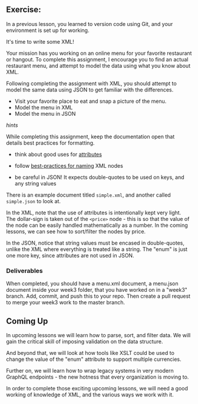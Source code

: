 ## Exercise:

In a previous lesson, you learned to version code using Git, and your environment is set up for working.

It's time to write some XML!

Your mission has you working on an online menu for your favorite restaurant or hangout. To complete this assignment, I encourage you to find an actual restaurant menu, and attempt to model the data using what you know about XML.

Following completing the assignment with XML, you should attempt to model the same data using JSON to get familiar with the differences.

- Visit your favorite place to eat and snap a picture of the menu.
- Model the menu in XML
- Model the menu in JSON

_hints_

While completing this assignment, keep the documentation open that details best practices for formatting.

- think about good uses for [attributes](https://oddlylabs.com/Humber/CPAN202/src/master/week3#overusing-attributes)
- follow [best-practices for naming](https://oddlylabs.com/Humber/CPAN202/src/master/week3#xml-naming-rules) XML nodes

- be careful in JSON! It expects double-quotes to be used on keys, and any string values

There is an example document titled `simple.xml`, and another called `simple.json` to look at.

In the XML, note that the use of attributes is intentionally kept very light. The dollar-sign is taken out of the `<price>` node - this is so that the value of the node can be easily handled mathematically as a number. In the coming lessons, we can see how to sort/filter the nodes by price.

In the JSON, notice that string values must be encased in double-quotes, unlike the XML where everything is treated like a string. The "enum" is just one more key, since attributes are not used in JSON.

### Deliverables

When completed, you should have a menu.xml document, a menu.json document inside your week3 folder, that you have worked on in a "week3" branch. Add, commit, and push this to your repo. Then create a pull request to merge your week3 work to the master branch.

## Coming Up

In upcoming lessons we will learn how to parse, sort, and filter data. We will gain the critical skill of imposing validation on the data structure.

And beyond that, we will look at how tools like XSLT could be used to change the value of the "enum" attribute to support multiple currencies.

Further on, we will learn how to wrap legacy systems in very modern GraphQL endpoints - the new hotness that every organization is moving to.

In order to complete those exciting upcoming lessons, we will need a good working of knowledge of XML, and the various ways we work with it.
